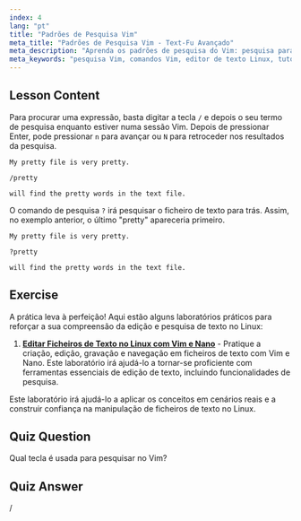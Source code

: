 ```yaml
---
index: 4
lang: "pt"
title: "Padrões de Pesquisa Vim"
meta_title: "Padrões de Pesquisa Vim - Text-Fu Avançado"
meta_description: "Aprenda os padrões de pesquisa do Vim: pesquisa para frente (/) e para trás (?). Navegue pelos resultados com 'n' e 'N'. Melhore suas habilidades no Vim hoje!"
meta_keywords: "pesquisa Vim, comandos Vim, editor de texto Linux, tutorial Vim, guia Vim, Vim para iniciantes"
---
```


## Lesson Content

Para procurar uma expressão, basta digitar a tecla `/` e depois o seu termo de pesquisa enquanto estiver numa sessão Vim. Depois de pressionar Enter, pode pressionar `n` para avançar ou `N` para retroceder nos resultados da pesquisa.

```plaintext
My pretty file is very pretty.

/pretty

will find the pretty words in the text file.
```

O comando de pesquisa `?` irá pesquisar o ficheiro de texto para trás. Assim, no exemplo anterior, o último "pretty" apareceria primeiro.

```plaintext
My pretty file is very pretty.

?pretty

will find the pretty words in the text file.
```

## Exercise

A prática leva à perfeição! Aqui estão alguns laboratórios práticos para reforçar a sua compreensão da edição e pesquisa de texto no Linux:

1. **[Editar Ficheiros de Texto no Linux com Vim e Nano](https://labex.io/pt/labs/comptia-edit-text-files-in-linux-with-vim-and-nano-591076)** - Pratique a criação, edição, gravação e navegação em ficheiros de texto com Vim e Nano. Este laboratório irá ajudá-lo a tornar-se proficiente com ferramentas essenciais de edição de texto, incluindo funcionalidades de pesquisa.

Este laboratório irá ajudá-lo a aplicar os conceitos em cenários reais e a construir confiança na manipulação de ficheiros de texto no Linux.

## Quiz Question

Qual tecla é usada para pesquisar no Vim?

## Quiz Answer

/

